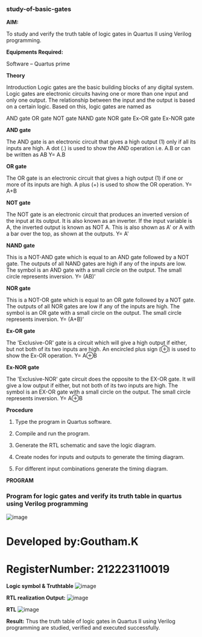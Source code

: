 ### study-of-basic-gates

**AIM:** 

To study and verify the truth table of logic gates in Quartus II using Verilog programming.

**Equipments Required:**

Software – Quartus prime 

**Theory**

Introduction Logic gates are the basic building blocks of any digital system. Logic gates are electronic circuits having one or more than one input and only one output. The relationship between the input and the output is based on a certain logic. Based on this, logic gates are named as

AND gate OR gate NOT gate NAND gate NOR gate Ex-OR gate Ex-NOR gate

**AND gate**

The AND gate is an electronic circuit that gives a high output (1) only if all its inputs are high. A dot (.) is used to show the AND operation i.e. A.B or can be written as AB
Y= A.B

**OR gate** 

The OR gate is an electronic circuit that gives a high output (1) if one or more of its inputs are high. A plus (+) is used to show the OR operation.
Y= A+B

**NOT gate**

The NOT gate is an electronic circuit that produces an inverted version of the input at its output. It is also known as an inverter. If the input variable is A, the inverted output is known as NOT A. This is also shown as A' or A with a bar over the top, as shown at the outputs.
Y= A'

**NAND gate**

This is a NOT-AND gate which is equal to an AND gate followed by a NOT gate. The outputs of all NAND gates are high if any of the inputs are low. The symbol is an AND gate with a small circle on the output. The small circle represents inversion.
Y= (AB)’

**NOR gate**

This is a NOT-OR gate which is equal to an OR gate followed by a NOT gate. The outputs of all NOR gates are low if any of the inputs are high. The symbol is an OR gate with a small circle on the output. The small circle represents inversion.
Y= (A+B)’

**Ex-OR gate**

The 'Exclusive-OR' gate is a circuit which will give a high output if either, but not both of its two inputs are high. An encircled plus sign (⊕) is used to show the Ex-OR operation.
Y= A⊕B

**Ex-NOR gate**

The 'Exclusive-NOR' gate circuit does the opposite to the EX-OR gate. It will give a low output if either, but not both of its two inputs are high. The symbol is an EX-OR gate with a small circle on the output. The small circle represents inversion.
Y= A⊕B

**Procedure** 

1.	Type the program in Quartus software.

2.	Compile and run the program.

3.	Generate the RTL schematic and save the logic diagram.

4.	Create nodes for inputs and outputs to generate the timing diagram.

5.	For different input combinations generate the timing diagram.


**PROGRAM**

### Program for logic gates and verify its truth table in quartus using Verilog programming
![image](https://github.com/Goutham2306/study-of-basic-gates/assets/138971154/1c9d6cf1-a735-477e-ac0a-9c0b49fceb16)

 # Developed by:Goutham.K
 # RegisterNumber: 212223110019
 
**Logic symbol & Truthtable**
![image](https://github.com/Goutham2306/study-of-basic-gates/assets/138971154/29fab98a-d260-4fa9-8740-1bc12e082465)


**RTL realization Output:** 
![image](https://github.com/Goutham2306/study-of-basic-gates/assets/138971154/75d38eff-1dd2-4631-89c8-d743437e591c)


**RTL**
![image](https://github.com/Goutham2306/study-of-basic-gates/assets/138971154/8fc47829-8a51-449a-843f-913ecb0a4e79)


**Result:**
Thus the truth table of logic gates in Quartus II using Verilog programming are studied, verified and executed successfully.


